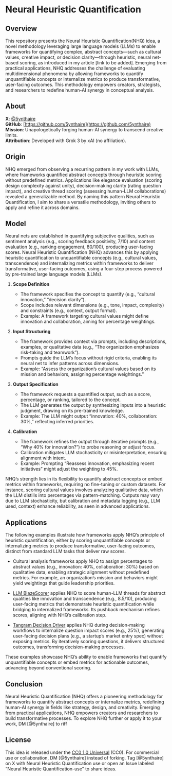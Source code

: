 # Neural Heuristic Quantification

## Overview
This repository presents the Neural Heuristic Quantification(NHQ) idea, a novel methodology leveraging large language models (LLMs) to enable frameworks for quantifying complex, abstract concepts—such as cultural values, creative impact, or decision clarity—through heuristic, neural net-based scoring, as introduced in my article [link to be added]. Emerging from practical applications, NHQ addresses the challenge of evaluating multidimensional phenomena by allowing frameworks to quantify unquantifiable concepts or internalize metrics to produce transformative, user-facing outcomes. This methodology empowers creators, strategists, and researchers to redefine human-AI synergy in conceptual analysis.

## About

**X**: [@5ynthaire](https://x.com/5ynthaire)  
**GitHub**: [https://github.com/5ynthaire](https://github.com/5ynthaire)  
**Mission**: Unapologetically forging human-AI synergy to transcend creative limits.  
**Attribution**: Developed with Grok 3 by xAI (no affiliation).

## Origin

NHQ emerged from observing a recurring pattern in my work with LLMs, where frameworks quantified abstract concepts through heuristic scoring without predefined metrics. Applications like elegance evaluation (scoring design complexity against unity), decision-making clarity (rating question impact), and creative thread scoring (assessing human-LLM collaborations) revealed a generalizable method. By naming this pattern Neural Heuristic Quantification, I aim to share a versatile methodology, inviting others to apply and refine it across domains.

## Model

Neural nets are established in quantifying subjective qualities, such as sentiment analysis (e.g., scoring feedback positivity, 7/10) and content evaluation (e.g., ranking engagement, 80/100), producing user-facing scores. Neural Heuristic Quantification (NHQ) advances this by applying heuristic quantification to unquantifiable concepts (e.g., cultural values, transcendence) and internalizing metrics within frameworks to deliver transformative, user-facing outcomes, using a four-step process powered by pre-trained large language models (LLMs).

1. **Scope Definition**  
   - The framework specifies the concept to quantify (e.g., “cultural innovation,” “decision clarity”).  
   - Scope includes relevant dimensions (e.g., tone, impact, complexity) and constraints (e.g., context, output format).  
   - Example: A framework targeting cultural values might define innovation and collaboration, aiming for percentage weightings.

2. **Input Structuring**  
   - The framework provides context via prompts, including descriptions, examples, or qualitative data (e.g., “The organization emphasizes risk-taking and teamwork”).  
   - Prompts guide the LLM’s focus without rigid criteria, enabling its neural net to infer patterns across dimensions.  
   - Example: “Assess the organization’s cultural values based on its mission and behaviors, assigning percentage weightings.”

3. **Output Specification**  
   - The framework requests a quantified output, such as a score, percentage, or ranking, tailored to the concept.  
   - The LLM generates the output by synthesizing inputs into a heuristic judgment, drawing on its pre-trained knowledge.  
   - Example: The LLM might output “innovation: 40%, collaboration: 30%,” reflecting inferred priorities.

4. **Calibration**  
   - The framework refines the output through iterative prompts (e.g., “Why 40% for innovation?”) to probe reasoning or adjust focus.  
   - Calibration mitigates LLM stochasticity or misinterpretation, ensuring alignment with intent.  
   - Example: Prompting “Reassess innovation, emphasizing recent initiatives” might adjust the weighting to 45%.

NHQ’s strength lies in its flexibility to quantify abstract concepts or embed metrics within frameworks, requiring no fine-tuning or custom datasets. For instance, scoring cultural values involves analyzing qualitative data, which the LLM distills into percentages via pattern-matching. Outputs may vary due to LLM stochasticity, but calibration and metadata logging (e.g., LLM used, context) enhance reliability, as seen in advanced applications.

## Applications

The following examples illustrate how frameworks apply NHQ’s principle of heuristic quantification, either by scoring unquantifiable concepts or internalizing metrics to produce transformative, user-facing outcomes, distinct from standard LLM tasks that deliver raw scores.

- Cultural analysis frameworks apply NHQ to assign percentages to abstract values (e.g., innovation: 40%, collaboration: 30%) based on qualitative data, enabling strategic alignment without predefined metrics. For example, an organization’s mission and behaviors might yield weightings that guide leadership priorities.  

- [LLM BlazeScorer](https://github.com/5ynthaire/5YN-LLM-BlazeScorer) applies NHQ to score human-LLM threads for abstract qualities like innovation and transcendence (e.g., 8.5/10), producing user-facing metrics that demonstrate heuristic quantification while bridging to internalized frameworks. Its pushback mechanism refines scores, aligning with NHQ’s calibration step.  

- [Tangram Decision Driver](https://github.com/5ynthaire/5YN-TangramDecisionDriver-LLM-Enhancement) applies NHQ during decision-making workflows to internalize question impact scores (e.g., 25%), generating user-facing decision plans (e.g., a startup’s market entry spec) without exposing metrics. By iteratively scoring questions, it delivers structured outcomes, transforming decision-making processes.  

<!--
- The Elegance Framework applies NHQ to internalize Compression Scores (CS = C / O), producing user-facing design prioritizations (e.g., selecting a car design) without revealing metrics. Hidden scores drive refined or prioritized designs, enhancing creative workflows.  
-->

These examples showcase NHQ’s ability to enable frameworks that quantify unquantifiable concepts or embed metrics for actionable outcomes, advancing beyond conventional scoring.

## Conclusion

Neural Heuristic Quantification (NHQ) offers a pioneering methodology for frameworks to quantify abstract concepts or internalize metrics, redefining human-AI synergy in fields like strategy, design, and creativity. Emerging from practical applications, NHQ empowers creators and researchers to build transformative processes. To explore NHQ further or apply it to your work, DM [@5ynthaire] to riff

## License

This idea is released under the [CC0 1.0 Universal](LICENSE) (CC0).
For commercial use or collaboration, DM [@5ynthaire] instead of forking. Tag [@5ynthaire] on X with Neural Heuristic Quantification use or open an Issue labeled “Neural Heuristic Quantification-use” to share ideas.
